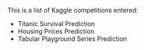 This is a list of Kaggle competitions entered:
- Titanic Survival Prediction
- Housing Prices Prediction
- Tabular Playground Series Prediction
